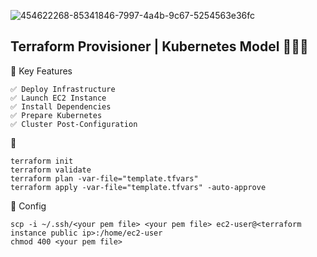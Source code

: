 ![454622268-85341846-7997-4a4b-9c67-5254563e36fc](https://github.com/user-attachments/assets/cf54a003-2bc4-4c61-92aa-6a74a28682c5)

## Terraform Provisioner | Kubernetes Model  🚀🚀🚀



🎯  Key Features
```
✅ Deploy Infrastructure
✅ Launch EC2 Instance
✅ Install Dependencies 
✅ Prepare Kubernetes 
✅ Cluster Post-Configuration
```

🚀 
```
terraform init
terraform validate
terraform plan -var-file="template.tfvars"
terraform apply -var-file="template.tfvars" -auto-approve
```

🧩 Config 

```
scp -i ~/.ssh/<your pem file> <your pem file> ec2-user@<terraform instance public ip>:/home/ec2-user
chmod 400 <your pem file>
```

